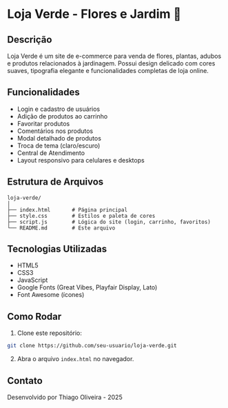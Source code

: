 # Loja Verde - Flores e Jardim 🌿

## Descrição

Loja Verde é um site de e-commerce para venda de flores, plantas, adubos e produtos relacionados à jardinagem. Possui design delicado com cores suaves, tipografia elegante e funcionalidades completas de loja online.

## Funcionalidades

* Login e cadastro de usuários
* Adição de produtos ao carrinho
* Favoritar produtos
* Comentários nos produtos
* Modal detalhado de produtos
* Troca de tema (claro/escuro)
* Central de Atendimento
* Layout responsivo para celulares e desktops

## Estrutura de Arquivos

```
loja-verde/
│
├── index.html       # Página principal
├── style.css        # Estilos e paleta de cores
├── script.js        # Lógica do site (login, carrinho, favoritos)
└── README.md        # Este arquivo
```

## Tecnologias Utilizadas

* HTML5
* CSS3
* JavaScript
* Google Fonts (Great Vibes, Playfair Display, Lato)
* Font Awesome (ícones)

## Como Rodar

1. Clone este repositório:

```bash
git clone https://github.com/seu-usuario/loja-verde.git
```

2. Abra o arquivo `index.html` no navegador.

## Contato

Desenvolvido por Thiago Oliveira - 2025
